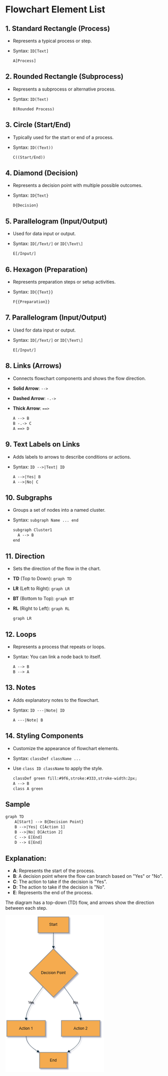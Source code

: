 # Flowchart Element List

## 1. **Standard Rectangle (Process)**

- Represents a typical process or step.
- Syntax: `ID[Text]`
   
   ```mermaid
   A[Process]
   ```

## 2. **Rounded Rectangle (Subprocess)**

- Represents a subprocess or alternative process.
- Syntax: `ID(Text)`
   
   ```mermaid
   B(Rounded Process)
   ```

## 3. **Circle (Start/End)**

- Typically used for the start or end of a process.
- Syntax: `ID((Text))`
   
   ```mermaid
   C((Start/End))
   ```

## 4. **Diamond (Decision)**

- Represents a decision point with multiple possible outcomes.
- Syntax: `ID{Text}`
   
   ```mermaid
   D{Decision}
   ```

## 5. **Parallelogram (Input/Output)**

- Used for data input or output.
- Syntax: `ID[/Text/]` or `ID[\Text\]`
   
   ```mermaid
   E[/Input/]
   ```

## 6. **Hexagon (Preparation)**

- Represents preparation steps or setup activities.
- Syntax: `ID{{Text}}`
   
   ```mermaid
   F{{Preparation}}
   ```

## 7. **Parallelogram (Input/Output)**

- Used for data input or output.
- Syntax: `ID[/Text/]` or `ID[\Text\]`
   
   ```mermaid
   E[/Input/]
   ```

## 8. **Links (Arrows)**

- Connects flowchart components and shows the flow direction.
- **Solid Arrow**: `-->`
- **Dashed Arrow**: `-.->`
- **Thick Arrow**: `==>`
   
   ```mermaid
   A --> B
   B -.-> C
   A ==> D
   ```

## 9. **Text Labels on Links**

- Adds labels to arrows to describe conditions or actions.
- Syntax: `ID -->|Text| ID`
   
   ```mermaid
   A -->|Yes| B
   A -->|No| C
   ```

## 10. **Subgraphs**

- Groups a set of nodes into a named cluster.
- Syntax: `subgraph Name ... end`
   
   ```mermaid
   subgraph Cluster1
     A --> B
   end
   ```

## 11. **Direction**

- Sets the direction of the flow in the chart.
- **TD** (Top to Down): `graph TD`
- **LR** (Left to Right): `graph LR`
- **BT** (Bottom to Top): `graph BT`
- **RL** (Right to Left): `graph RL`
   
   ```mermaid
   graph LR
   ```

## 12. **Loops**

- Represents a process that repeats or loops.
- Syntax: You can link a node back to itself.
   
   ```mermaid
   A --> B
   B --> A
   ```

## 13. **Notes**

- Adds explanatory notes to the flowchart.
- Syntax: `ID ---|Note| ID`
   
   ```mermaid
   A ---|Note| B
   ```

## 14. **Styling Components**

- Customize the appearance of flowchart elements.
- Syntax: `classDef className ...`
- Use `class ID className` to apply the style.
   
   ```mermaid
   classDef green fill:#9f6,stroke:#333,stroke-width:2px;
   A --> B
   class A green
   ```

## Sample

```mermaid
graph TD
    A[Start] --> B{Decision Point}
    B -->|Yes| C[Action 1]
    B -->|No| D[Action 2]
    C --> E[End]
    D --> E[End]
```

## Explanation:

- **A**: Represents the start of the process.
- **B**: A decision point where the flow can branch based on "Yes" or "No".
- **C**: The action to take if the decision is "Yes".
- **D**: The action to take if the decision is "No".
- **E**: Represents the end of the process.

The diagram has a top-down (TD) flow, and arrows show the direction between each step.

![](./images/flowchat-sample.png)
